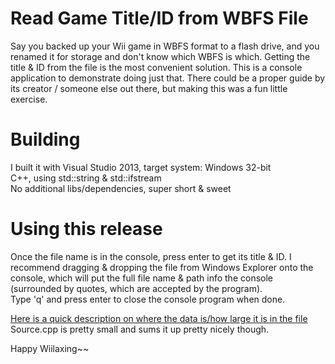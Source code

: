 # Read Game Title/ID from WBFS File
Say you backed up your Wii game in WBFS format to a flash drive, and you renamed it for storage and don't know which WBFS is which. Getting the title & ID from the file is the most convenient solution. This is a console application to demonstrate doing just that. There could be a proper guide by its creator / someone else out there, but making this was a fun little exercise.

# Building
I built it with Visual Studio 2013, target system: Windows 32-bit<br>
C++, using std::string & std::ifstream<br>
No additional libs/dependencies, super short & sweet


# Using this release
Once the file name is in the console, press enter to get its title & ID. I recommend dragging & dropping the file from Windows Explorer onto the console, which will put the full file name & path info the console (surrounded by quotes, which are accepted by the program).<br>
Type 'q' and press enter to close the console program when done.


[Here is a quick description on where the data is/how large it is in the file](https://shytyger.blogspot.com/2023/02/where-to-find-game-id-in-wbfs-file.html)<br>
Source.cpp is pretty small and sums it up pretty nicely though.

Happy Wiilaxing~~
